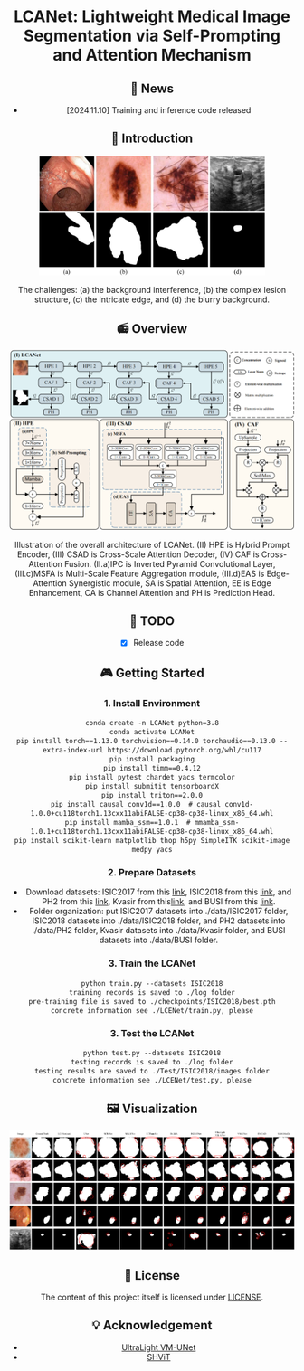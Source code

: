 <div align="center">
<h1>LCANet: Lightweight Medical Image Segmentation via Self-Prompting and Attention Mechanism </h1>


## 🎈 News

- [2024.11.10] Training and inference code released

## 🚀 Introduction

<div align="center">
    <img width="400" alt="image" src="asserts/Challenges.png?raw=true">
</div>


The challenges: (a) the background interference, (b) the complex lesion structure, (c) the intricate edge, and (d) the blurry background.


## 📻 Overview

<div align="center">
<img width="800" alt="image" src="asserts/LCANet.png?raw=true">
</div>


Illustration of the overall architecture of LCANet. (II) HPE is Hybrid Prompt Encoder, (III) CSAD is Cross-Scale Attention Decoder, (IV) CAF is Cross-Attention Fusion. (II.a)IPC is Inverted Pyramid Convolutional Layer, (III.c)MSFA is Multi-Scale Feature Aggregation module, (III.d)EAS is Edge-Attention Synergistic module, SA is Spatial Attention, EE is Edge Enhancement, CA is Channel Attention and PH is Prediction Head.


## 📆 TODO

- [x] Release code

## 🎮 Getting Started

### 1. Install Environment

```
conda create -n LCANet python=3.8
conda activate LCANet
pip install torch==1.13.0 torchvision==0.14.0 torchaudio==0.13.0 --extra-index-url https://download.pytorch.org/whl/cu117
pip install packaging
pip install timm==0.4.12
pip install pytest chardet yacs termcolor
pip install submitit tensorboardX
pip install triton==2.0.0
pip install causal_conv1d==1.0.0  # causal_conv1d-1.0.0+cu118torch1.13cxx11abiFALSE-cp38-cp38-linux_x86_64.whl
pip install mamba_ssm==1.0.1  # mmamba_ssm-1.0.1+cu118torch1.13cxx11abiFALSE-cp38-cp38-linux_x86_64.whl
pip install scikit-learn matplotlib thop h5py SimpleITK scikit-image medpy yacs
```

### 2. Prepare Datasets

- Download datasets: ISIC2017 from this [link](https://challenge.isic-archive.com/data/#2017), ISIC2018 from this [link](https://challenge.isic-archive.com/data/#2018), and PH2 from this [link](https://www.dropbox.com/scl/fi/epzcoqeyr1v9qlv/PH2Dataset.rar?rlkey=6mt2jlvwfkditkyg12xdei6ux&e=1), Kvasir from this[link](https://link.zhihu.com/?target=https%3A//datasets.simula.no/downloads/kvasir-seg.zip), and BUSI from this [link](https://scholar.cu.edu.eg/?q=afahmy/pages/dataset).
- Folder organization: put ISIC2017 datasets into ./data/ISIC2017 folder, ISIC2018 datasets into ./data/ISIC2018 folder, and PH2 datasets into ./data/PH2 folder, Kvasir datasets into ./data/Kvasir folder, and BUSI datasets into ./data/BUSI folder.

### 3. Train the LCANet

```
python train.py --datasets ISIC2018
training records is saved to ./log folder
pre-training file is saved to ./checkpoints/ISIC2018/best.pth
concrete information see ./LCENet/train.py, please
```

### 3. Test the LCANet

```
python test.py --datasets ISIC2018
testing records is saved to ./log folder
testing results are saved to ./Test/ISIC2018/images folder
concrete information see ./LCENet/test.py, please
```


## 🖼️ Visualization

<div align="center">
<img width="800" alt="image" src="asserts/Visualization.png?raw=true">
</div>



## 🎫 License

The content of this project itself is licensed under [LICENSE](LICENSE).

## 💡 Acknowledgement

- [UltraLight VM-UNet](https://github.com/eltociear/UltraLight-VM-UNet)
- [SHViT](https://github.com/ysj9909/SHViT)

